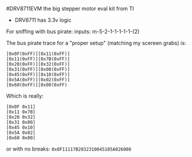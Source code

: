 #DRV8711EVM
the big stepper motor eval kit from TI  
- DRV8711 has 3.3v logic

For sniffing with bus pirate:
inputs:
m-5-2-1-1-1-1-1-(2)

The bus pirate trace for a "proper setup" (matching my scereen grabs) is:
```
[0x0F(0xFF)][0x11(0xFF)]
[0x11(0xFF)][0x7B(0xFF)]
[0x20(0xFF)][0x32(0xFF)]
[0x31(0xFF)][0x00(0xFF)]
[0x45(0xFF)][0x10(0xFF)]
[0x5A(0xFF)][0x02(0xFF)]
[0x60(0xFF)][0x00(0xFF)
```
Which is really:
```
[0x0F 0x11]
[0x11 0x7B]
[0x20 0x32]
[0x31 0x00]
[0x45 0x10]
[0x5A 0x02]
[0x60 0x00]
```
or with no breaks: 
`0x0F11117B2032310045105A026000`
